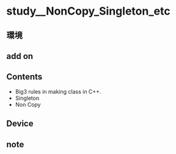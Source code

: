 # study__NonCopy_Singleton_etc #

## 環境 ##

## add on ##

## Contents ##
* Big3 rules in making class in C++.
* Singleton
* Non Copy

## Device ##


## note ##






